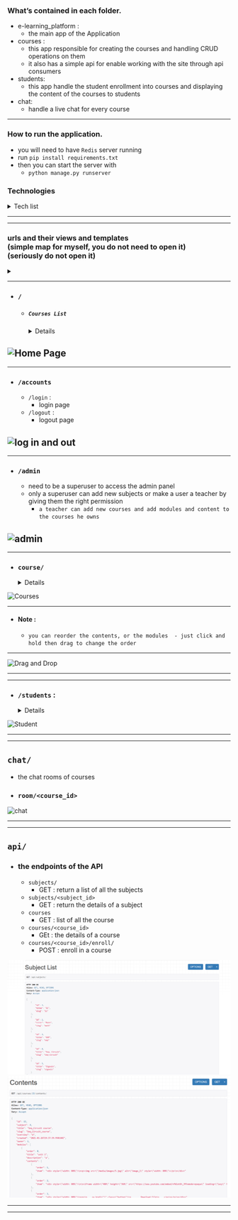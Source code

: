 ### What’s contained in each folder.
- e-learning_platform :
    - the main app of the Application
- courses :
    - this app responsible for creating the courses and handling CRUD operations on them
    - it also has a simple api for enable working with the site through api consumers 
- students:
    - this app handle the student enrollment into courses and displaying the content of the courses to students
- chat:
    - handle a live chat for every course 
---
### How to run the application.
- you will need to have `Redis` server running
- run `pip install requirements.txt`
- then you can start the server with
    - `python manage.py runserver`

### Technologies
<details>
  <summary>Tech list</summary>
  
- Django
- django-braces
- django-embed-video
- django-memcached-status
- Django REST framework 
- Jquery
- jQuery UI
- MemCache
  - python binding: 
      `python-memcached`
- channels
- Redis 
- channels-redis

</details>

---
----
<h3>
urls and their views and templates 
<br>(simple map for myself, you do not need to open it)
<br>(seriously do not open it)
</h3>
<details>
<summary></summary>


- ### `/`
    - ##### `Courses List` 
        - view : `courses/views.py#CourseListView`
        - template : `courses/course/list.html` 
        - all the courses and a list of all the subjects to only show courses belonging to this Subject
            - every subject has the number of courses it has
            - evert course card show :
                - subject the course belong to
                - number of modules in the course
                - name of the Instructor
-----
----
- ### `/accounts`
    - `/login` :
        - login page
    - `/logout` :
        - logout page 
    - ##### views :
        - `django.contrib.auth`
            - `LoginView`
            - `LogoutView`
    - ##### note :
        - the templates for the two pages are overridden using :
            - `templates/registration/`
               - `login.html`
               - `logged_out.html`
---
----
- ### `/admin` 
    - need to be a superuser to access the admin panel
    - only a superuser can add new subjects or make a user a teacher by giving them the right permission
        - a teacher can add new courses and add modules and content to the courses he owns
    - ##### views 
        - `django.contrib.admin.site.urls`
----
----
- ### `course/`
    - `include('courses.urls')` : 
        - all urls under the courses' app start with `course/`
-----
- #### `mine/` (Login Require)
    - list of the courses the user (teacher) created
      - can edit the course, 
      - edit its modules, 
      - manging the content of a module,
      - deleting a course,
      - creating a new course,
        
    - view : `ManageCourseListView`
    - template : `courses/manage/course/list.html`
-----
- #### `create/` (Login Require)
    - ####### create a new course
    - view : `CourseCreateView`
    - template : `courses/manage/course/form.html` 
-----
- #### `<course_id>/edit/` (Login Require)
    - edit the info of an existing course
    - view : `CourseUpdateView`
    - template : `courses/manage/course/form.html` 
-----
- #### `<course_id>/delete/` (Login Require)
    - delete an existing course
    - view : `CourseDeleteView`
    - template : `courses/manage/course/delete.html`
-----
- #### `<course_id>/module/` (Login Require)
    - adding, editing and deleting modules of a course
    - view : `CourseModuleUpdateView`
    - template : `courses/manage/module/formset.html`     
-----
- #### `module/<course_id>/` (Login Require)
    - adding, editing and deleting content of a module in the course
    - view : `ModuleContentListView`
    - template : `courses/manage/content/content_list.html`
-----
- #### `module/<module_id>/content/<content_type>/create/` (Login Require)
    - adding a new content (text, image, video, file) to the module 
    - view : `ContentCreateUpdateView`
    - template : `courses/manage/content/form.html`
-----
- #### `module/<module_id>/content/<content_type>/<content_id>/` (Login Require)
    - editing a content item (text, image, video, file) from the module content 
    - view : `ContentCreateUpdateView`
    - template : `courses/manage/content/form.html`
-----
- #### `content/<content_id>/delete` (Login Require)
    - deleting a content item from the module
    - view : `ContentDeleteView`
    - template : no template (just delete and redirect again to the content_list page)
-----
- #### Note :
    - you can reorder the contents, or the modules 
            - just click and hold then drag to change the order
----
----
## `/students` :
- `student.urls`
  
- ### `register/` :
    - create a new user account
    - view : StudentRegistrationView
    - template : `students/student/registration.html`
---
- ### `courses/` : (Login Require)
    - list of all the courses the user is enrolled in
    - view : `StudentCourseListView`
    - template : `students/student/list.htm`
---
- ### `courses/<course_id>/` : (Login Require)
    - course detail page + course chat room 
    - view : `StudentCourseDetailView`
    - template : `students/student/detail.html`
---
- ### `courses/<course_id>/<module_id>` : (Login Require) 
    - showing the contents of a course module
    - view : `StudentCourseDetailView`
    - template : `students/student/detail.html`
---
---
## `chat/`
- the chat rooms of courses
- ### `room/<course_id>`
    - view : `course_chat_room`
    - template : `chat/room.html`

----
----
## `api/`
- ### the endpoints of the API 
    - `subjects/`
         - GET : return a list of all the subjects   
    - `subjects/<subject_id>`
         - GET : return the details of a subject   

    - `courses`
        - GET : list of all the course
    - `courses/<course_id>`
        - GEt : the details of a course
    - `courses/<course_id>/enroll/`
        - POST : enroll in a course
---
---


</details>


---
- ### `/`
    - ##### `Courses List` 
              
        <details>

        - all the courses and a list of all the subjects to only show courses belonging to this Subject
            - every subject has the number of courses it has
            - evert course card show :
                - subject the course belong to
                - number of modules in the course
                - name of the Instructor
      
        </details>

![Home Page](readme_gifs/Main_page_gif.gif)
-----
----
- ### `/accounts`
    - `/login` :
        - login page
    - `/logout` :
        - logout page 
    
![log in and out](readme_gifs/log_in_out_gif.gif)
---
----
- ### `/admin` 
    - need to be a superuser to access the admin panel
    - only a superuser can add new subjects or make a user a teacher by giving them the right permission
        - `a teacher can add new courses and add modules and content to the courses he owns`

![admin](readme_gifs/admin_gif.gif)
----
---
- ### `course/`
  <details>
   
    - #### `mine/` (Login Require)
      - list of the courses the user (teacher) created
          - can edit the course, 
          - edit its modules, 
          - manging the content of a module,
          - deleting a course,
          - creating a new course,
    - #### `create/` (Login Require)
      - create a new course
    - #### `<course_id>/edit/` (Login Require)
      - edit the info of an existing course
    - #### `<course_id>/delete/` (Login Require)
      - delete an existing course
    - #### `<course_id>/module/` (Login Require)
      - adding, editing and deleting modules of a course
    - #### `module/<course_id>/` (Login Require)
      - adding, editing and deleting content of a module in the course
    - #### `module/<module_id>/content/<content_type>/create/` (Login Require)
      - adding a new content (text, image, video, file) to the module
    - #### `module/<module_id>/content/<content_type>/<content_id>/` (Login Require)
      - editing a content item (text, image, video, file) from the module content
    - #### `content/<content_id>/delete` (Login Require)
        - deleting a content item from the module
  
    </details>

![Courses](readme_gifs/Courses_gif.gif)

---
- #### Note :
    - `you can reorder the contents, or the modules 
            - just click and hold then drag to change the order`
----

![Drag and Drop](readme_gifs/Drag_and_drop_gif.gif)

----
----

- ### `/students` :
    
    <details>
  
    - #### `register/` :
        - create a new user account
    - #### `courses/` : (Login Require)
        - list of all the courses the user is enrolled in
    - #### `courses/<course_id>/` : (Login Require)
        - course detail page + course chat room 
    - #### `courses/<course_id>/<module_id>` : (Login Require) 
        - showing the contents of a course module

    </details>


![Student](readme_gifs/student_gif.gif)

---
---
## `chat/`
- the chat rooms of courses
- ### `room/<course_id>`

![chat](readme_gifs/chat_gift.gif)

----
----
## `api/`
- ### the endpoints of the API 
    - `subjects/`
         - GET : return a list of all the subjects   
    - `subjects/<subject_id>`
         - GET : return the details of a subject
    - `courses`
        - GET : list of all the course
    - `courses/<course_id>`
        - GEt : the details of a course
    - `courses/<course_id>/enroll/`
        - POST : enroll in a course

![Api subjects List](readme_gifs/7.PNG)
![Api Content of a course](readme_gifs/8.PNG)

---
---
